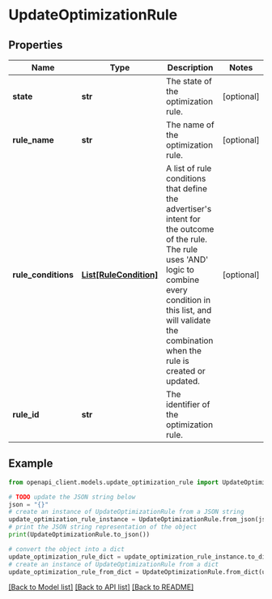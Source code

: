 # UpdateOptimizationRule


## Properties

Name | Type | Description | Notes
------------ | ------------- | ------------- | -------------
**state** | **str** | The state of the optimization rule. | [optional] 
**rule_name** | **str** | The name of the optimization rule. | [optional] 
**rule_conditions** | [**List[RuleCondition]**](RuleCondition.md) | A list of rule conditions that define the advertiser&#39;s intent for the outcome of the rule. The rule uses &#39;AND&#39; logic to combine every condition in this list, and will validate the combination when the rule is created or updated. | [optional] 
**rule_id** | **str** | The identifier of the optimization rule. | 

## Example

```python
from openapi_client.models.update_optimization_rule import UpdateOptimizationRule

# TODO update the JSON string below
json = "{}"
# create an instance of UpdateOptimizationRule from a JSON string
update_optimization_rule_instance = UpdateOptimizationRule.from_json(json)
# print the JSON string representation of the object
print(UpdateOptimizationRule.to_json())

# convert the object into a dict
update_optimization_rule_dict = update_optimization_rule_instance.to_dict()
# create an instance of UpdateOptimizationRule from a dict
update_optimization_rule_from_dict = UpdateOptimizationRule.from_dict(update_optimization_rule_dict)
```
[[Back to Model list]](../README.md#documentation-for-models) [[Back to API list]](../README.md#documentation-for-api-endpoints) [[Back to README]](../README.md)


